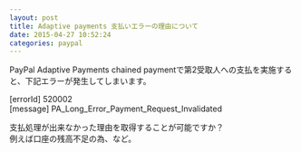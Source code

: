 ```yaml
---
layout: post
title: Adaptive payments 支払いエラーの理由について
date: 2015-04-27 10:52:24
categories: paypal
---
```

<p>PayPal Adaptive Payments chained paymentで第2受取人への支払を実施すると、下記エラーが発生してしまいます。</p>

<p>[errorId] 520002<br>
[message] PA_Long_Error_Payment_Request_Invalidated</p>

<p>支払処理が出来なかった理由を取得することが可能ですか？<br>
例えば口座の残高不足の為、など。</p>
